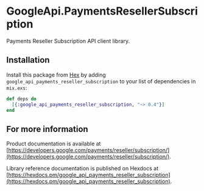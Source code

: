 # GoogleApi.PaymentsResellerSubscription

Payments Reseller Subscription API client library.



## Installation

Install this package from [Hex](https://hex.pm) by adding
`google_api_payments_reseller_subscription` to your list of dependencies in `mix.exs`:

```elixir
def deps do
  [{:google_api_payments_reseller_subscription, "~> 0.4"}]
end
```

## For more information

Product documentation is available at [https://developers.google.com/payments/reseller/subscription/](https://developers.google.com/payments/reseller/subscription/).

Library reference documentation is published on Hexdocs at
[https://hexdocs.pm/google_api_payments_reseller_subscription](https://hexdocs.pm/google_api_payments_reseller_subscription).
